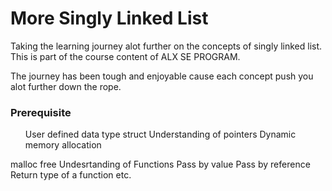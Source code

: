 <h1>More Singly Linked List</h1>
Taking the learning journey alot further on the concepts of singly linked list. This is part of the course content of ALX SE PROGRAM.

The journey has been tough and enjoyable cause each concept push you alot further down the rope.

<h3>Prerequisite</h3>
<ul>User defined data type struct
Understanding of pointers
Dynamic memory allocation</ul>
  malloc
  free
Undesrtanding of Functions
  Pass by value
  Pass by reference
  Return type of a function
 etc.
